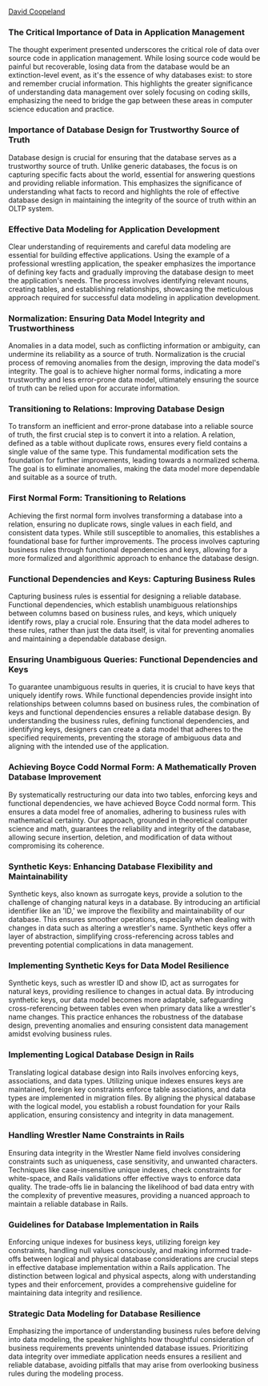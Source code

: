   
  
[David Coopeland]() 
### The Critical Importance of Data in Application Management

  
The thought experiment presented underscores the critical role of data over source code in application management. While losing source code would be painful but recoverable, losing data from the database would be an extinction-level event, as it's the essence of why databases exist: to store and remember crucial information. This highlights the greater significance of understanding data management over solely focusing on coding skills, emphasizing the need to bridge the gap between these areas in computer science education and practice.  
  

### Importance of Database Design for Trustworthy Source of Truth

  
Database design is crucial for ensuring that the database serves as a trustworthy source of truth. Unlike generic databases, the focus is on capturing specific facts about the world, essential for answering questions and providing reliable information. This emphasizes the significance of understanding what facts to record and highlights the role of effective database design in maintaining the integrity of the source of truth within an OLTP system.  
  

### Effective Data Modeling for Application Development

  
Clear understanding of requirements and careful data modeling are essential for building effective applications. Using the example of a professional wrestling application, the speaker emphasizes the importance of defining key facts and gradually improving the database design to meet the application's needs. The process involves identifying relevant nouns, creating tables, and establishing relationships, showcasing the meticulous approach required for successful data modeling in application development.  
  

### Normalization: Ensuring Data Model Integrity and Trustworthiness

  
Anomalies in a data model, such as conflicting information or ambiguity, can undermine its reliability as a source of truth. Normalization is the crucial process of removing anomalies from the design, improving the data model's integrity. The goal is to achieve higher normal forms, indicating a more trustworthy and less error-prone data model, ultimately ensuring the source of truth can be relied upon for accurate information.  
  

### Transitioning to Relations: Improving Database Design

  
To transform an inefficient and error-prone database into a reliable source of truth, the first crucial step is to convert it into a relation. A relation, defined as a table without duplicate rows, ensures every field contains a single value of the same type. This fundamental modification sets the foundation for further improvements, leading towards a normalized schema. The goal is to eliminate anomalies, making the data model more dependable and suitable as a source of truth.  
  

### First Normal Form: Transitioning to Relations

  
Achieving the first normal form involves transforming a database into a relation, ensuring no duplicate rows, single values in each field, and consistent data types. While still susceptible to anomalies, this establishes a foundational base for further improvements. The process involves capturing business rules through functional dependencies and keys, allowing for a more formalized and algorithmic approach to enhance the database design.  
  

### Functional Dependencies and Keys: Capturing Business Rules

  
Capturing business rules is essential for designing a reliable database. Functional dependencies, which establish unambiguous relationships between columns based on business rules, and keys, which uniquely identify rows, play a crucial role. Ensuring that the data model adheres to these rules, rather than just the data itself, is vital for preventing anomalies and maintaining a dependable database design.  
  

### Ensuring Unambiguous Queries: Functional Dependencies and Keys

  
To guarantee unambiguous results in queries, it is crucial to have keys that uniquely identify rows. While functional dependencies provide insight into relationships between columns based on business rules, the combination of keys and functional dependencies ensures a reliable database design. By understanding the business rules, defining functional dependencies, and identifying keys, designers can create a data model that adheres to the specified requirements, preventing the storage of ambiguous data and aligning with the intended use of the application.  
  

### Achieving Boyce Codd Normal Form: A Mathematically Proven Database Improvement

  
By systematically restructuring our data into two tables, enforcing keys and functional dependencies, we have achieved Boyce Codd normal form. This ensures a data model free of anomalies, adhering to business rules with mathematical certainty. Our approach, grounded in theoretical computer science and math, guarantees the reliability and integrity of the database, allowing secure insertion, deletion, and modification of data without compromising its coherence.  
  

### Synthetic Keys: Enhancing Database Flexibility and Maintainability

  
Synthetic keys, also known as surrogate keys, provide a solution to the challenge of changing natural keys in a database. By introducing an artificial identifier like an 'ID,' we improve the flexibility and maintainability of our database. This ensures smoother operations, especially when dealing with changes in data such as altering a wrestler's name. Synthetic keys offer a layer of abstraction, simplifying cross-referencing across tables and preventing potential complications in data management.  
  

### Implementing Synthetic Keys for Data Model Resilience

  
Synthetic keys, such as wrestler ID and show ID, act as surrogates for natural keys, providing resilience to changes in actual data. By introducing synthetic keys, our data model becomes more adaptable, safeguarding cross-referencing between tables even when primary data like a wrestler's name changes. This practice enhances the robustness of the database design, preventing anomalies and ensuring consistent data management amidst evolving business rules.  
  

### Implementing Logical Database Design in Rails

  
Translating logical database design into Rails involves enforcing keys, associations, and data types. Utilizing unique indexes ensures keys are maintained, foreign key constraints enforce table associations, and data types are implemented in migration files. By aligning the physical database with the logical model, you establish a robust foundation for your Rails application, ensuring consistency and integrity in data management.  
  

### Handling Wrestler Name Constraints in Rails

  
Ensuring data integrity in the Wrestler Name field involves considering constraints such as uniqueness, case sensitivity, and unwanted characters. Techniques like case-insensitive unique indexes, check constraints for white-space, and Rails validations offer effective ways to enforce data quality. The trade-offs lie in balancing the likelihood of bad data entry with the complexity of preventive measures, providing a nuanced approach to maintain a reliable database in Rails.  
  

### Guidelines for Database Implementation in Rails

  
Enforcing unique indexes for business keys, utilizing foreign key constraints, handling null values consciously, and making informed trade-offs between logical and physical database considerations are crucial steps in effective database implementation within a Rails application. The distinction between logical and physical aspects, along with understanding types and their enforcement, provides a comprehensive guideline for maintaining data integrity and resilience.  
  

### Strategic Data Modeling for Database Resilience

  
Emphasizing the importance of understanding business rules before delving into data modeling, the speaker highlights how thoughtful consideration of business requirements prevents unintended database issues. Prioritizing data integrity over immediate application needs ensures a resilient and reliable database, avoiding pitfalls that may arise from overlooking business rules during the modeling process.